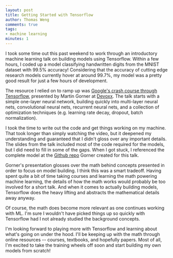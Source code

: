 ```yaml
---
layout: post
title: Getting Started with Tensorflow
author: Thomas Weng
comments: true
tags: 
- machine learning
minutes: 1
---
```


I took some time out this past weekend to work through an introductory machine learning talk on building models using Tensorflow. Within a few hours, I coded up a model classifying handwritten digits from the MNIST dataset with 99.5% accuracy! Considering that the accuracy of cutting edge research models currently hover at around 99.7%, my model was a pretty good result for just a few hours of development.

The resource I relied on to ramp up was [Google's crash course through Tensorflow](https://cloud.google.com/blog/big-data/2017/01/learn-tensorflow-and-deep-learning-without-a-phd), presented by Martin Gorner at [Devoxx](https://devoxx.com/). The talk starts with a simple one-layer neural network, building quickly into multi-layer neural nets, convolutional neural nets, recurrent neural nets, and a collection of optimization techniques (e.g. learning rate decay, dropout, batch normalization).

I took the time to write out the code and get things working on my machine. That took longer than simply watching the video, but it deepened my understanding and guaranteed that I didn't gloss over any important details. The slides from the talk included most of the code required for the models, but I did need to fill in some of the gaps. When I got stuck, I referenced the complete model at the [Github repo](https://github.com/martin-gorner/tensorflow-mnist-tutorial) Gorner created for this talk.

Gorner's presentation glosses over the math behind concepts presented in order to focus on model building. I think this was a smart tradeoff. Having spent quite a bit of time taking courses and learning the math powering machine learning, the details of how the math works would probably be too involved for a short talk. And when it comes to actually building models, Tensorflow does the heavy lifting and abstracts the mathematical details away anyway.

Of course, the math does become more relevant as one continues working with ML. I'm sure I wouldn't have picked things up so quickly with Tensorflow had I not already studied the background concepts.

I'm looking forward to playing more with Tensorflow and learning about what's going on under the hood. I'll be keeping up with the math through online resources -- courses, textbooks, and hopefully papers. Most of all, I'm excited to take the training wheels off soon and start building my own models from scratch!

